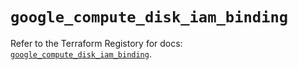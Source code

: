 # `google_compute_disk_iam_binding`

Refer to the Terraform Registory for docs: [`google_compute_disk_iam_binding`](https://www.terraform.io/docs/providers/google-beta/r/google_compute_disk_iam_binding).
